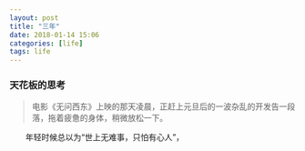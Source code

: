 ```yaml
---
layout: post
title: "三年"
date: 2018-01-14 15:06
categories: [life]
tags: life
---
```


### 天花板的思考

> 电影《无问西东》上映的那天凌晨，正赶上元旦后的一波杂乱的开发告一段落，拖着疲惫的身体，稍微放松一下。

&emsp;&emsp;年轻时候总以为“世上无难事，只怕有心人”，
